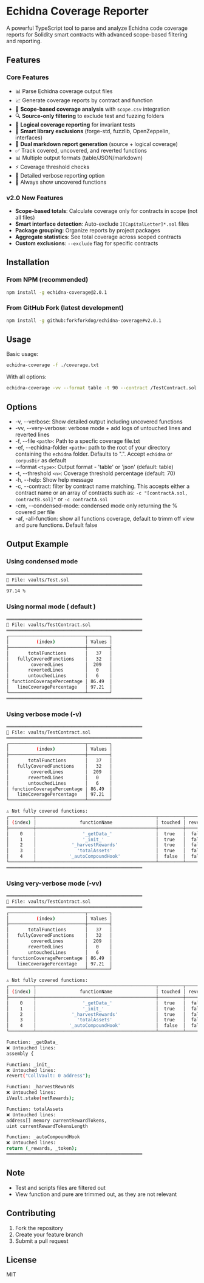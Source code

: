 # Echidna Coverage Reporter

A powerful TypeScript tool to parse and analyze Echidna code coverage reports for Solidity smart contracts with advanced scope-based filtering and reporting.

## Features

### Core Features
- 📊 Parse Echidna coverage output files
- 📈 Generate coverage reports by contract and function
- 🎯 **Scope-based coverage analysis** with `scope.csv` integration
- 🔍 **Source-only filtering** to exclude test and fuzzing folders
- 🧪 **Logical coverage reporting** for invariant tests
- 🚫 **Smart library exclusions** (forge-std, fuzzlib, OpenZeppelin, interfaces)
- 📝 **Dual markdown report generation** (source + logical coverage)
- ✅ Track covered, uncovered, and reverted functions
- 📊 Multiple output formats (table/JSON/markdown)
- ⚡ Coverage threshold checks
- 🔎 Detailed verbose reporting option
- 🎨 Always show uncovered functions

### v2.0 New Features
- **Scope-based totals**: Calculate coverage only for contracts in scope (not all files)
- **Smart interface detection**: Auto-exclude `I[CapitalLetter]*.sol` files
- **Package grouping**: Organize reports by project packages
- **Aggregate statistics**: See total coverage across scoped contracts
- **Custom exclusions**: `--exclude` flag for specific contracts

## Installation

### From NPM (recommended)
```bash
npm install -g echidna-coverage@2.0.1
```

### From GitHub Fork (latest development)
```bash
npm install -g github:forkforkdog/echidna-coverage#v2.0.1
```

## Usage

Basic usage:

```bash
echidna-coverage -f ./coverage.txt
```

With all options:

```bash
echidna-coverage -vv --format table -t 90 --contract /TestContract.sol
```

## Options

- -v, --verbose: Show detailed output including uncovered functions
- -vv, --very-verbose: verbose mode + add logs of untouched lines and reverted lines
- -f, --file `<path>`: Path to a specfic coverage file.txt
- -ef, --echidna-folder `<path>`: path to the root of your directory containing the `echidna` folder. Defaults to ".". Accept `echidna` or `corpusDir` as default
- --format `<type>`: Output format - 'table' or 'json' (default: table)
- -t, --threshold `<n>`: Coverage threshold percentage (default: 70)
- -h, --help: Show help message
- -c, --contract: filter by contract name matching. This accepts either a contract name or an array of contracts such as: `-c "[contractA.sol, contractB.sol]"` or `-c contractA.sol`
- -cm, --condensed-mode: condensed mode only returning the % covered per file
- -af, -all-function: show all functions coverage, default to trimm off view and pure functions. Default false

## Output Example

### Using condensed mode

```bash
══════════════════════════════════════════════════
📄 File: vaults/Test.sol
══════════════════════════════════════════════════
97.14 %
```

### Using normal mode ( default )

```bash
══════════════════════════════════════════════════
📄 File: vaults/TestContract.sol
══════════════════════════════════════════════════
┌────────────────────────────┬────────┐
│          (index)           │ Values │
├────────────────────────────┼────────┤
│       totalFunctions       │   37   │
│   fullyCoveredFunctions    │   32   │
│        coveredLines        │  209   │
│       revertedLines        │   0    │
│       untouchedLines       │   6    │
│ functionCoveragePercentage │ 86.49  │
│   lineCoveragePercentage   │ 97.21  │
└────────────────────────────┴────────┘
══════════════════════════════════════════════════
```

### Using verbose mode (-v)

```bash
══════════════════════════════════════════════════
📄 File: vaults/TestContract.sol
══════════════════════════════════════════════════
┌────────────────────────────┬────────┐
│          (index)           │ Values │
├────────────────────────────┼────────┤
│       totalFunctions       │   37   │
│   fullyCoveredFunctions    │   32   │
│        coveredLines        │  209   │
│       revertedLines        │   0    │
│       untouchedLines       │   6    │
│ functionCoveragePercentage │ 86.49  │
│   lineCoveragePercentage   │ 97.21  │
└────────────────────────────┴────────┘

⚠️ Not fully covered functions:
┌─────────┬────────────────────────────────────────────┬─────────┬──────────┬────────────────┐
│ (index) │                functionName                │ touched │ reverted │ untouchedLines │
├─────────┼────────────────────────────────────────────┼─────────┼──────────┼────────────────┤
│    0    │                 '_getData_'                │  true   │  false   │       1        │
│    1    │                 '_init_'                   │  true   │  false   │       1        │
│    2    │             '_harvestRewards'              │  true   │  false   │       1        │
│    3    │               'totalAssets'                │  true   │  false   │       2        │
│    4    │            '_autoCompoundHook'             │  false  │  false   │       1        │
└─────────┴────────────────────────────────────────────┴─────────┴──────────┴────────────────┘
══════════════════════════════════════════════════
```

### Using very-verbose mode (-vv)

```bash
══════════════════════════════════════════════════
📄 File: vaults/TestContract.sol
══════════════════════════════════════════════════
┌────────────────────────────┬────────┐
│          (index)           │ Values │
├────────────────────────────┼────────┤
│       totalFunctions       │   37   │
│   fullyCoveredFunctions    │   32   │
│        coveredLines        │  209   │
│       revertedLines        │   0    │
│       untouchedLines       │   6    │
│ functionCoveragePercentage │ 86.49  │
│   lineCoveragePercentage   │ 97.21  │
└────────────────────────────┴────────┘

⚠️ Not fully covered functions:
┌─────────┬────────────────────────────────────────────┬─────────┬──────────┬────────────────┐
│ (index) │                functionName                │ touched │ reverted │ untouchedLines │
├─────────┼────────────────────────────────────────────┼─────────┼──────────┼────────────────┤
│    0    │                 '_getData_'                │  true   │  false   │       1        │
│    1    │                 '_init_'                   │  true   │  false   │       1        │
│    2    │             '_harvestRewards'              │  true   │  false   │       1        │
│    3    │               'totalAssets'                │  true   │  false   │       2        │
│    4    │            '_autoCompoundHook'             │  false  │  false   │       1        │
└─────────┴────────────────────────────────────────────┴─────────┴──────────┴────────────────┘

Function: _getData_
❌ Untouched lines:
assembly {

Function: _init_
❌ Untouched lines:
revert("CollVault: 0 address");

Function: _harvestRewards
❌ Untouched lines:
iVault.stake(netRewards);

Function: totalAssets
❌ Untouched lines:
address[] memory currentRewardTokens,
uint currentRewardTokensLength

Function: _autoCompoundHook
❌ Untouched lines:
return (_rewards, _token);
══════════════════════════════════════════════════
```

## Note

- Test and scripts files are filtered out
- View function and pure are trimmed out, as they are not relevant

## Contributing

1. Fork the repository
2. Create your feature branch
3. Submit a pull request

## License

MIT
